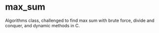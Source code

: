 max_sum
=======

Algorithms class, challenged to find max sum with brute force, divide and conquer, and dynamic methods in C. 
